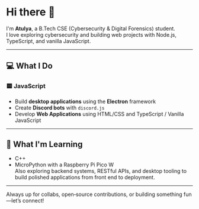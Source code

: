 # Hi there 👋

I'm **Atulya**, a B.Tech CSE (Cybersecurity & Digital Forensics) student.<br>
I love exploring cybersecurity and building web projects with Node.js, TypeScript, and vanilla JavaScript.

<!--
TODO: Add discord acc
📫 
!-->
---

## 💻 What I Do

### 🟨 JavaScript
- Build **desktop applications** using the **Electron** framework
- Create **Discord bots** with `discord.js`
- Develop **Web Applications** using HTML/CSS and TypeScript / Vanilla JavaScript

---

## 🎯 What I'm Learning
- C++
- MicroPython with a Raspberry Pi Pico W
<br>Also exploring backend systems, RESTful APIs, and desktop tooling to build polished applications from front end to deployment.

---

Always up for collabs, open‑source contributions, or building something fun—let’s connect!

